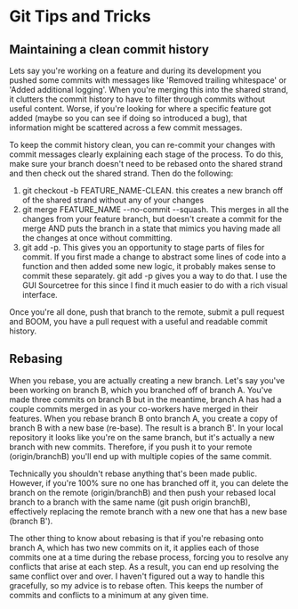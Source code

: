 # Git Tips and Tricks
## Maintaining a clean commit history
Lets say you're working on a feature and during its development you pushed some commits with messages like 'Removed trailing whitespace' or 'Added additional logging'. When you're merging this into the shared strand, it clutters the commit history to have to filter through commits without useful content. Worse, if you're looking for where a specific feature got added (maybe so you can see if doing so introduced a bug), that information might be scattered across a few commit messages.

To keep the commit history clean, you can re-commit your changes with commit messages clearly explaining each stage of the process. To do this, make sure your branch doesn't need to be rebased onto the shared strand and then check out the shared strand. Then do the following:
1. git checkout -b FEATURE_NAME-CLEAN. this creates a new branch off of the shared strand without any of your changes
2. git merge FEATURE_NAME --no-commit --squash. This merges in all the changes from your feature branch, but doesn't create a commit for the merge AND puts the branch in a state that mimics you having made all the changes at once without committing.
3. git add -p. This gives you an opportunity to stage parts of files for commit. If you first made a change to abstract some lines of code into a function and then added some new logic, it probably makes sense to commit these separately. git add -p gives you a way to do that. I use the GUI Sourcetree for this since I find it much easier to do with a rich visual interface.

Once you're all done, push that branch to the remote, submit a pull request and BOOM, you have a pull request with a useful and readable commit history.

## Rebasing
When you rebase, you are actually creating a new branch. Let's say you've been working on branch B, which you branched off of branch A. You've made three commits on branch B but in the meantime, branch A has had a couple commits merged in as your co-workers have merged in their features. When you rebase branch B onto branch A, you create a copy of branch B with a new base (re-base). The result is a branch B'. In your local repository it looks like you're on the same branch, but it's actually a new branch with new commits. Therefore, if you push it to your remote (origin/branchB) you'll end up with multiple copies of the same commit.

Technically you shouldn't rebase anything that's been made public. However, if you're 100% sure no one has branched off it, you can delete the branch on the remote (origin/branchB) and then push your rebased local branch to a branch with the same name (git push origin branchB), effectively replacing the remote branch with a new one that has a new base (branch B').

The other thing to know about rebasing is that if you're rebasing onto branch A, which has two new commits on it, it applies each of those commits one at a time during the rebase process, forcing you to resolve any conflicts that arise at each step. As a result, you can end up resolving the same conflict over and over. I haven't figured out a way to handle this gracefully, so my advice is to rebase often. This keeps the number of commits and conflicts to a minimum at any given time.
